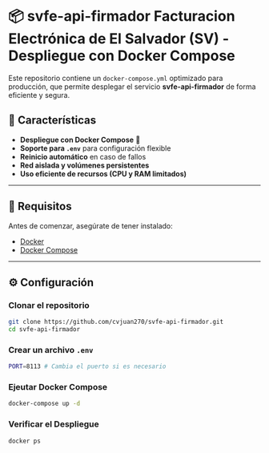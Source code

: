 # 📦 svfe-api-firmador Facturacion Electrónica de El Salvador (SV) - Despliegue con Docker Compose

Este repositorio contiene un `docker-compose.yml` optimizado para producción, que permite desplegar el servicio **svfe-api-firmador** de forma eficiente y segura.

## 🚀 Características
- **Despliegue con Docker Compose** 🐳
- **Soporte para `.env`** para configuración flexible
- **Reinicio automático** en caso de fallos
- **Red aislada y volúmenes persistentes**
- **Uso eficiente de recursos (CPU y RAM limitados)**

---

## 📌 **Requisitos**
Antes de comenzar, asegúrate de tener instalado:

- [Docker](https://docs.docker.com/get-docker/)
- [Docker Compose](https://docs.docker.com/compose/install/)

---

## ⚙️ **Configuración**
### Clonar el repositorio
```sh
git clone https://github.com/cvjuan270/svfe-api-firmador.git
cd svfe-api-firmador
```
### Crear un archivo `.env`
```sh
PORT=8113 # Cambia el puerto si es necesario
```
### Ejeutar Docker Compose
```sh 
docker-compose up -d
```
### Verificar el Despliegue
```sh
docker ps
```
